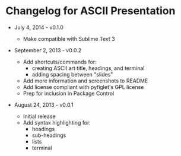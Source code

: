 # Changelog for ASCII Presentation

- July 4, 2014 - v0.1.0
  - Make compatible with Sublime Text 3

- September 2, 2013 - v0.0.2
  - Add shortcuts/commands for:
    - creating ASCII art title, headings, and terminal
    - adding spacing between "slides"
  - Add more information and screenshots to README
  - Add license compliant with pyfiglet's GPL license
  - Prep for inclusion in Package Control

- August 24, 2013 - v0.0.1
  - Initial release
  - Add syntax highlighting for:
    - headings
    - sub-headings
    - lists
    - terminal
